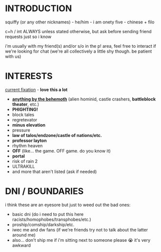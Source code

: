 # INTRODUCTION
squiffy (or any other nicknames) - he/him - i am onety five - chinese + filo

c+h / int ALWAYS unless stated otherwise, but ask before sending friend requests just so i know

i'm usually with my friend(s) and/or s/o in the p! area, feel free to interact if we're looking for chat (we're all collectively a little shy though. be patient with us)
# INTERESTS
<ins>current fixation</ins> - **love this a lot**
- **<ins>anything by the behemoth</ins>** (alien hominid, castle crashers, **battleblock theater**, etc.)
- **PHIGHTING!**
- block tales
- regretevator
- **minus elevation**
- pressure
- **law of talos/endzone/castle of nations/etc.**
- **professor layton**
- rhythm heaven
- **OFF** (like... the game. OFF game. do you know it)
- **portal**
- risk of rain 2
- ULTRAKILL
- and more that aren't listed (ask if needed)
# DNI / BOUNDARIES
i think these are an eyesore but just to weed out the bad ones:
- basic dni (do i need to put this here racists/homophobes/transphobes/etc.)
- proship/comship/darkship/etc.
- iwec me and dw fans (if we're friends try not to talk about the latter around me)
- also... don't ship me if i'm sitting next to someone please 😭 it's very awkward
